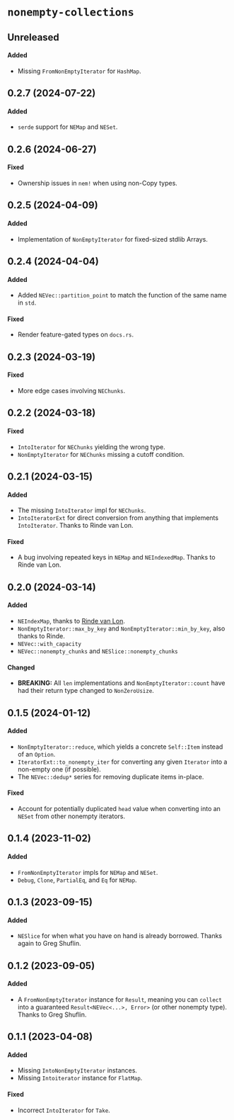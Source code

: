 # `nonempty-collections`

## Unreleased

#### Added

- Missing `FromNonEmptyIterator` for `HashMap`.

## 0.2.7 (2024-07-22)

#### Added

- `serde` support for `NEMap` and `NESet`.

## 0.2.6 (2024-06-27)

#### Fixed

- Ownership issues in `nem!` when using non-Copy types.

## 0.2.5 (2024-04-09)

#### Added

- Implementation of `NonEmptyIterator` for fixed-sized stdlib Arrays.

## 0.2.4 (2024-04-04)

#### Added

- Added `NEVec::partition_point` to match the function of the same name in `std`.

#### Fixed

- Render feature-gated types on `docs.rs`.

## 0.2.3 (2024-03-19)

#### Fixed

- More edge cases involving `NEChunks`.

## 0.2.2 (2024-03-18)

#### Fixed

- `IntoIterator` for `NEChunks` yielding the wrong type.
- `NonEmptyIterator` for `NEChunks` missing a cutoff condition.

## 0.2.1 (2024-03-15)

#### Added

- The missing `IntoIterator` impl for `NEChunks`.
- `IntoIteratorExt` for direct conversion from anything that implements
  `IntoIterator`. Thanks to Rinde van Lon.

#### Fixed

- A bug involving repeated keys in `NEMap` and `NEIndexedMap`. Thanks to Rinde van Lon.

## 0.2.0 (2024-03-14)

#### Added

- `NEIndexMap`, thanks to [Rinde van Lon](https://github.com/rinde/).
- `NonEmptyIterator::max_by_key` and `NonEmptyIterator::min_by_key`, also thanks to Rinde.
- `NEVec::with_capacity`
- `NEVec::nonempty_chunks` and `NESlice::nonempty_chunks`

#### Changed

- **BREAKING:** All `len` implementations and `NonEmptyIterator::count` have had
  their return type changed to `NonZeroUsize`.

## 0.1.5 (2024-01-12)

#### Added

- `NonEmptyIterator::reduce`, which yields a concrete `Self::Item` instead of an
  `Option`.
- `IteratorExt::to_nonempty_iter` for converting any given `Iterator` into a
  non-empty one (if possible).
- The `NEVec::dedup*` series for removing duplicate items in-place.

#### Fixed

- Account for potentially duplicated `head` value when converting into an
  `NESet` from other nonempty iterators.

## 0.1.4 (2023-11-02)

#### Added

- `FromNonEmptyIterator` impls for `NEMap` and `NESet`.
- `Debug`, `Clone`, `PartialEq`, and `Eq` for `NEMap`.

## 0.1.3 (2023-09-15)

#### Added

- `NESlice` for when what you have on hand is already borrowed. Thanks again to
  Greg Shuflin.

## 0.1.2 (2023-09-05)

#### Added

- A `FromNonEmptyIterator` instance for `Result`, meaning you can `collect` into
  a guaranteed `Result<NEVec<...>, Error>` (or other nonempty type). Thanks to
  Greg Shuflin.

## 0.1.1 (2023-04-08)

#### Added

- Missing `IntoNonEmptyIterator` instances.
- Missing `Intoiterator` instance for `FlatMap`.

#### Fixed

- Incorrect `IntoIterator` for `Take`.
